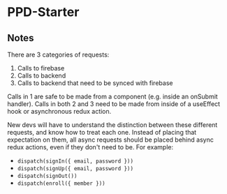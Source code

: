 # PPD-Starter

## Notes
There are 3 categories of requests:
1. Calls to firebase
2. Calls to backend
3. Calls to backend that need to be synced with firebase

Calls in 1 are safe to be made from a component (e.g. inside an onSubmit handler). Calls in both 2 and 3 need to be made from inside of a useEffect hook or asynchronous redux action.

New devs will have to understand the distinction between these different requests, and know how to treat each one. Instead of placing that expectation on them, all async requests should be placed behind async redux actions, even if they don't need to be. For example:
* `dispatch(signIn({ email, password }))`
* `dispatch(signUp({ email, password }))`
* `dispatch(signOut())`
* `dispatch(enroll({ member }))`
